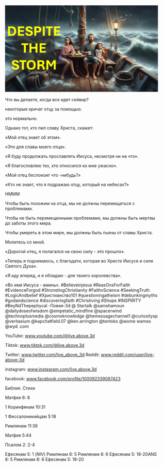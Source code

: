 ![Video cover image](../cover.jpg "cover photo")

Что вы делаете, когда все идет сейвир?

некоторые кричат ​​отцу за помощью.

это нормально.

Однако тот, кто пил славу Христа, скажет:

«Мой отец знает об этом».

«Это для славы моего отца».

«Я буду продолжать прославлять Иисуса, несмотря ни на что».

«Я благословляю тех, кто относился ко мне ужасно».

«Мой отец беспокоит что -нибудь?»

«Кто не знает, что я подражаю отцу, который на небесах?»

HMMM

Чтобы быть похожим на отца, мы не должны перемещаться с проблемами.

Чтобы не быть перемещенными проблемами, мы должны быть мертвы до заботы этого мира.

Чтобы умереть в этом мире, мы должны быть пьяны от славы Христа.

Молитесь со мной.

«Дорогой отец, я полагался на свою силу - это прошло».

«Теперь я поднимаюсь, с благодати, которая во Христе Иисусе и силе Святого Духа».

«Я иду вперед, и я обладаю - для твоего королевства».

«Во имя Иисуса - аминь».   #Believeinjesus #ReasOnsForFaith #EvidenceForgod #StronstingChristianity #FaithvScience #SeekingTruth #LogicAndbelief #Христианство101 #questioningatheism #debunkingmyths #godandscience #discoveringfaith #Christiving #Shope #INSPIRITY #BeyNdThepephycal -Повея-3d @ Startalk @samshamoun @dailydoseofwisdom @empetatic_mindfine @spacerwind @technoplusmedia @cosmoknowledge @hemessagechannel1 @curiositysp @veritasium @kapchatfield.07 @ken.arrington @tentoks @wome wames @wyd                .com


YouTube: www.youtube.com/@live.above.3d

Tiktok: www.tiktok.com/@live.above.3d

Twitter: www.twitter.com/live_above_3d   Reddit: www.reddit.com/user/live-above-3d


instagram: www.instagram.com/live.above.3d

facebook: www.facebook.com/profile/100092339087423

Библия. Стихи

Матфея 6: 8

1 Коринфянам 10:31

1 Фессалоникийцам 5:18

Римлянам 11:36

Матфея 5:44


Псалом 2: 2-4

Ефесянам 5: 1 (NIV)
Римлянам 8: 5
Римлянам 8: 6
Ефесянам 5: 18-20ANS 8: 5
Римлянам 8: 6
Ефесянам 5: 18-20
